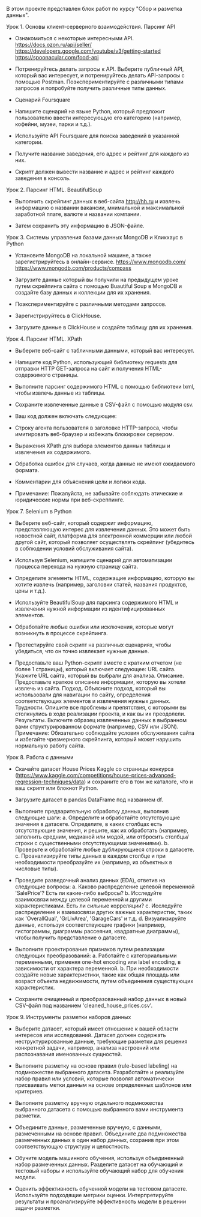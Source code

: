 В этом проекте представлен блок работ по курсу "Сбор и разметка данных".


Урок 1. Основы клиент-серверного взаимодействия. Парсинг API

- Ознакомиться с некоторые интересными API. https://docs.ozon.ru/api/seller/ https://developers.google.com/youtube/v3/getting-started https://spoonacular.com/food-api

- Потренируйтесь делать запросы к API. Выберите публичный API, который вас интересует, и потренируйтесь делать API-запросы с помощью Postman. Поэкспериментируйте с различными типами запросов и попробуйте получить различные типы данных.

- Сценарий Foursquare

- Напишите сценарий на языке Python, который предложит пользователю ввести интересующую его категорию (например, кофейни, музеи, парки и т.д.).

- Используйте API Foursquare для поиска заведений в указанной категории.

- Получите название заведения, его адрес и рейтинг для каждого из них.

- Скрипт должен вывести название и адрес и рейтинг каждого заведения в консоль.


Урок 2. Парсинг HTML. BeautifulSoup

- Выполнить скрейпинг данных в веб-сайта http://hh.ru и извлечь информацию о названии вакансии, мнимальной и максимальной заработной плате, валюте и названии компании.

- Затем сохранить эту информацию в JSON-файле.


Урок 3. Системы управления базами данных MongoDB и Кликхаус в Python

- Установите MongoDB на локальной машине, а также зарегистрируйтесь в онлайн-сервисе. https://www.mongodb.com/ https://www.mongodb.com/products/compass

- Загрузите данные который вы получили на предыдущем уроке путем скрейпинга сайта с помощью Buautiful Soup в MongoDB и создайте базу данных и коллекции для их хранения.

- Поэкспериментируйте с различными методами запросов.

- Зарегистрируйтесь в ClickHouse.

- Загрузите данные в ClickHouse и создайте таблицу для их хранения.


Урок 4. Парсинг HTML. XPath

- Выберите веб-сайт с табличными данными, который вас интересует.

- Напишите код Python, использующий библиотеку requests для отправки HTTP GET-запроса на сайт и получения HTML-содержимого страницы.

- Выполните парсинг содержимого HTML с помощью библиотеки lxml, чтобы извлечь данные из таблицы.

- Сохраните извлеченные данные в CSV-файл с помощью модуля csv.

- Ваш код должен включать следующее:

- Строку агента пользователя в заголовке HTTP-запроса, чтобы имитировать веб-браузер и избежать блокировки сервером.

- Выражения XPath для выбора элементов данных таблицы и извлечения их содержимого.

- Обработка ошибок для случаев, когда данные не имеют ожидаемого формата.

- Комментарии для объяснения цели и логики кода.

- Примечание: Пожалуйста, не забывайте соблюдать этические и юридические нормы при веб-скреппинге.


Урок 7. Selenium в Python

- Выберите веб-сайт, который содержит информацию, представляющую интерес для извлечения данных. Это может быть новостной сайт, платформа для электронной коммерции или любой другой сайт, который позволяет осуществлять скрейпинг (убедитесь в соблюдении условий обслуживания сайта).

- Используя Selenium, напишите сценарий для автоматизации процесса перехода на нужную страницу сайта.

- Определите элементы HTML, содержащие информацию, которую вы хотите извлечь (например, заголовки статей, названия продуктов, цены и т.д.).

- Используйте BeautifulSoup для парсинга содержимого HTML и извлечения нужной информации из идентифицированных элементов.

- Обработайте любые ошибки или исключения, которые могут возникнуть в процессе скрейпинга.

- Протестируйте свой скрипт на различных сценариях, чтобы убедиться, что он точно извлекает нужные данные.

- Предоставьте ваш Python-скрипт вместе с кратким отчетом (не более 1 страницы), который включает следующее: URL сайта. Укажите URL сайта, который вы выбрали для анализа. Описание. Предоставьте краткое описание информации, которую вы хотели извлечь из сайта. Подход. Объясните подход, который вы использовали для навигации по сайту, определения соответствующих элементов и извлечения нужных данных. Трудности. Опишите все проблемы и препятствия, с которыми вы столкнулись в ходе реализации проекта, и как вы их преодолели. Результаты. Включите образец извлеченных данных в выбранном вами структурированном формате (например, CSV или JSON). Примечание: Обязательно соблюдайте условия обслуживания сайта и избегайте чрезмерного скрейпинга, который может нарушить нормальную работу сайта.


Урок 8. Работа с данными

- Скачайте датасет House Prices Kaggle со страницы конкурса (https://www.kaggle.com/competitions/house-prices-advanced-regression-techniques/data) и сохраните его в том же каталоге, что и ваш скрипт или блокнот Python.

- Загрузите датасет в pandas DataFrame под названием df.

- Выполните предварительную обработку данных, выполнив следующие шаги: a. Определите и обработайте отсутствующие значения в датасете. Определите, в каких столбцах есть отсутствующие значения, и решите, как их обработать (например, заполнить средним, медианой или модой, или отбросить столбцы/строки с существенными отсутствующими значениями). b. Проверьте и обработайте любые дублирующиеся строки в датасете. c. Проанализируйте типы данных в каждом столбце и при необходимости преобразуйте их (например, из объектных в числовые типы).

- Проведите разведочный анализ данных (EDA), ответив на следующие вопросы: a. Каково распределение целевой переменной 'SalePrice'? Есть ли какие-либо выбросы? b. Исследуйте взаимосвязи между целевой переменной и другими характеристиками. Есть ли сильные корреляции? c. Исследуйте распределение и взаимосвязи других важных характеристик, таких как 'OverallQual', 'GrLivArea', 'GarageCars' и т.д. d. Визуализируйте данные, используя соответствующие графики (например, гистограммы, диаграммы рассеяния, квадратные диаграммы), чтобы получить представление о датасете.

- Выполните проектирование признаков путем реализации следующих преобразований: a. Работайте с категориальными переменными, применяя one-hot encoding или label encoding, в зависимости от характера переменной. b. При необходимости создайте новые характеристики, такие как общая площадь или возраст объекта недвижимости, путем объединения существующих характеристик.

- Сохраните очищенный и преобразованный набор данных в новый CSV-файл под названием 'cleaned_house_prices.csv'.


Урок 9. Инструменты разметки наборов данных

- Выберите датасет, который имеет отношение к вашей области интересов или исследований. Датасет должен содержать неструктурированные данные, требующие разметки для решения конкретной задачи, например, анализа настроений или распознавания именованных сущностей.

- Выполните разметку на основе правил (rule-based labeling) на подмножестве выбранного датасета. Разработайте и реализуйте набор правил или условий, которые позволят автоматически присваивать метки данным на основе определенных шаблонов или критериев.

- Выполните разметку вручную отдельного подмножества выбранного датасета с помощью выбранного вами инструмента разметки.

- Объедините данные, размеченные вручную, с данными, размеченными на основе правил. Объедините два подмножества размеченных данных в один набор данных, сохранив при этом соответствующую структуру и целостность.

- Обучите модель машинного обучения, используя объединенный набор размеченных данных. Разделите датасет на обучающий и тестовый наборы и используйте обучающий набор для обучения модели.

- Оценить эффективность обученной модели на тестовом датасете. Используйте подходящие метрики оценки. Интерпретируйте результаты и проанализируйте эффективность модели в решении задачи разметки.

